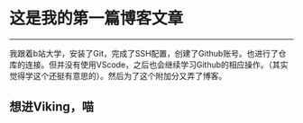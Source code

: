 # 这是我的第一篇博客文章
***
我跟着b站大学，安装了Git，完成了SSH配置，创建了Github账号。也进行了仓库的连接。但并没有使用VScode，之后也会继续学习Github的相应操作。（其实觉得学这个还挺有意思的）。然后为了这个附加分又弄了博客。
## 想进Viking，喵
